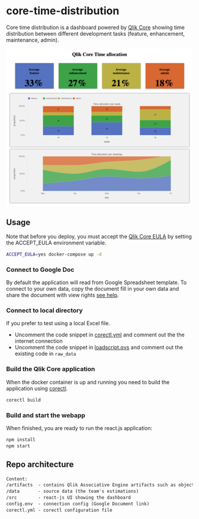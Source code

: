 # core-time-distribution

Core time distribution is a dashboard powered by [Qlik Core](https://core.qlik.com) showing time distribution between
different development tasks (feature, enhancement, maintenance, admin).

![screenshot](screenshot.png)

## Usage

Note that before you deploy, you must accept the [Qlik Core EULA](https://core.qlik.com/eula/) by setting the
ACCEPT_EULA environment variable.

```bash
ACCEPT_EULA=yes docker-compose up -d
```

### Connect to Google Doc

By default the application will read from Google Spreadsheet template. To connect to your own data, copy the document
fill in your own data and share the document with view rights
[see help](https://support.google.com/drive/answer/2494822).

### Connect to local directory

If you prefer to test using a local Excel file.

* Uncomment the code snippet in [corectl.yml](corectl.yml) and comment out the the internet connection
* Uncomment the code snippet in [loadscript.qvs](./artifacts/loadscript.qvs) and comment out the existing code in
`raw_data`

### Build the Qlik Core application

When the docker container is up and running you need to build the application using
[corectl](https://github.com/qlik-oss/corectl).

```bash
corectl build
```

### Build and start the webapp

When finished, you are ready to run the react.js application:

```bash
npm install
npm start
```

## Repo architecture

```txt
Content:
/artifacts  - contains Qlik Associative Engine artifacts such as objects, measures etc
/data       - source data (the team's estimations)
/src        - react-js UI showing the dashboard
config.env  - connection config (Google Document link)
corectl.yml - corectl configuration file
```

